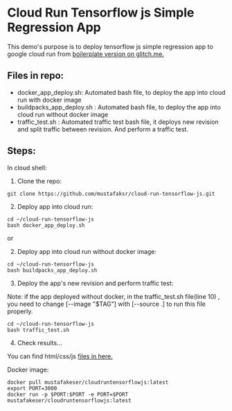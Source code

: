 # Cloud Run  Tensorflow js Simple Regression App
This demo's purpose is to deploy tensorflow js simple regression app to google cloud run from  [boilerplate version on glitch.me.](https://tensorflowjs-multiple-neuron-linear-regression-to-learn.glitch.me/)

## Files in repo:
* docker_app_deploy.sh: Automated bash file, to deploy the app into cloud run with docker image 
* buildpacks_app_deploy.sh : Automated bash file, to deploy the app into cloud run without docker image
* traffic_test.sh : Automated traffic test bash file, it deploys new revision and split traffic between revision. And perform a traffic test.
## Steps:
In cloud shell:
1. Clone the repo: 
```
git clone https://github.com/mustafaksr/cloud-run-tensorflow-js.git
```
2. Deploy app into cloud run:
```
cd ~/cloud-run-tensorflow-js
bash docker_app_deploy.sh
```
<p>or</p>

2. Deploy app into cloud run without docker image:
```
cd ~/cloud-run-tensorflow-js
bash buildpacks_app_deploy.sh
```

3. Deploy the app's new revision and perform traffic test:
<p>Note: if the app deployed without docker, in the traffic_test.sh file(line 10) ,  you need to change  [--image "$TAG"] with [--source .] to run this file properly.<p>
 
```
cd ~/cloud-run-tensorflow-js
bash traffic_test.sh
```
4. Check results...

You can find html/css/js [files in here.](https://github.com/mustafaksr/Machine-Learning/tree/main/tensorflow.js/linear-regression) 


Docker image:
```
docker pull mustafakeser/cloudruntensorflowjs:latest
export PORT=3000
docker run -p $PORT:$PORT -e PORT=$PORT mustafakeser/cloudruntensorflowjs:latest
```
